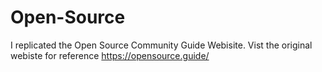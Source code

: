 # Open-Source
I replicated the Open Source Community Guide Webisite. Vist the original webiste for reference https://opensource.guide/
